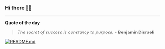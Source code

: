 ### Hi there 👋🏻


---

**Quote of the day**

> *The secret of success is constancy to purpose.* - **Benjamin Disraeli** 

[![README.md](https://github.com/marcolovazzano/marcolovazzano/actions/workflows/readme.yml/badge.svg?branch=main)](https://github.com/marcolovazzano/marcolovazzano/actions/workflows/readme.yml)
